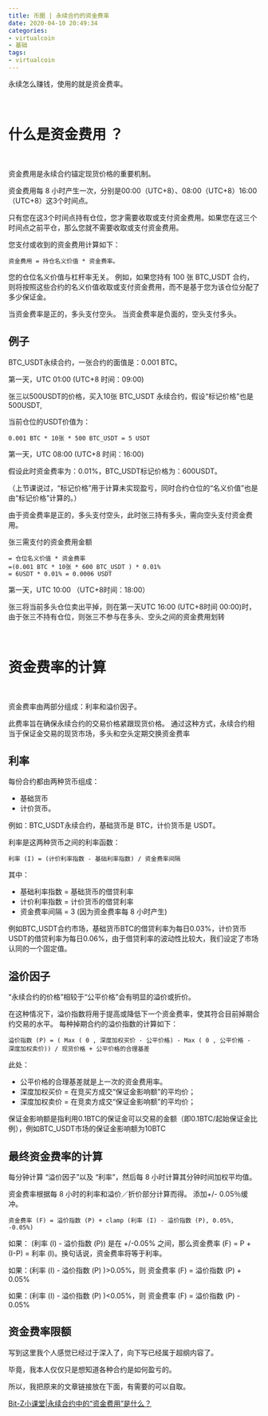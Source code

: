 ```yaml
---
title: 币圈 | 永续合约的资金费率
date: 2020-04-10 20:49:34
categories:
- virtualcoin
- 基础
tags:
- virtualcoin
---
```

永续怎么赚钱，使用的就是资金费率。

<!-- more -->

<br/>

# 什么是资金费用 ？

<br/>

资金费用是永续合约锚定现货价格的重要机制。

资金费用每 8 小时产生一次，分别是00:00（UTC+8）、08:00（UTC+8）16:00（UTC+8）这3个时间点。

只有您在这3个时间点持有仓位，您才需要收取或支付资金费用。如果您在这三个时间点之前平仓，那么您就不需要收取或支付资金费用。

您支付或收到的资金费用计算如下：

	资金费用 = 持仓名义价值 * 资金费率。

您的仓位名义价值与杠杆率无关。 例如，如果您持有 100 张 BTC_USDT 合约，则将按照这些合约的名义价值收取或支付资金费用，而不是基于您为该仓位分配了多少保证金。

当资金费率是正的，多头支付空头。 当资金费率是负面的，空头支付多头。

## 例子

BTC_USDT永续合约，一张合约的面值是：0.001 BTC。

第一天，UTC 01:00 (UTC+8 时间：09:00)

张三以500USDT的价格，买入10张 BTC_USDT 永续合约，假设“标记价格”也是500USDT,

当前仓位的USDT价值为：

	0.001 BTC * 10张 * 500 BTC_USDT = 5 USDT

第一天，UTC 08:00 (UTC+8 时间：16:00)

假设此时资金费率为：0.01%，BTC_USDT标记价格为：600USDT。

（上节课说过，“标记价格”用于计算未实现盈亏，同时合约仓位的“名义价值”也是由“标记价格”计算的。）

由于资金费率是正的，多头支付空头，此时张三持有多头，需向空头支付资金费用。

张三需支付的资金费用金额

	= 仓位名义价值 * 资金费率
	=(0.001 BTC * 10张 * 600 BTC_USDT ) * 0.01%
	= 6USDT * 0.01% = 0.0006 USDT

第一天，UTC 10:00 （UTC+8时间：18:00）

张三将当前多头仓位卖出平掉，则在第一天UTC 16:00 (UTC+8时间 00:00)时，由于张三不持有仓位，则张三不参与在多头、空头之间的资金费用划转

<br/>

# 资金费率的计算

<br/>

资金费率由两部分组成：利率和溢价因子。

此费率旨在确保永续合约的交易价格紧跟现货价格。 通过这种方式，永续合约相当于保证金交易的现货市场，多头和空头定期交换资金费率


## 利率

每份合约都由两种货币组成：

- 基础货币
- 计价货币。

例如：BTC_USDT永续合约，基础货币是 BTC，计价货币是 USDT。

利率是这两种货币之间的利率函数：

	利率 (I) = (计价利率指数 - 基础利率指数) / 资金费率间隔

其中：

- 基础利率指数 = 基础货币的借贷利率
- 计价利率指数 = 计价货币的借贷利率
- 资金费率间隔 = 3 (因为资金费率每 8 小时产生)

例如BTC_USDT合约市场，基础货币BTC的借贷利率为每日0.03%，计价货币USDT的借贷利率为每日0.06%，由于借贷利率的波动性比较大，我们设定了市场认同的一个固定值。

## 溢价因子

“永续合约的价格”相较于“公平价格”会有明显的溢价或折价。

在这种情况下，溢价指数将用于提高或降低下一个资金费率，使其符合目前掉期合约交易的水平。
每种掉期合约的溢价指数的计算如下：

	溢价指数 (P) = ( Max ( 0 , 深度加权买价 - 公平价格) - Max ( 0 , 公平价格 - 深度加权卖价)) / 现货价格 + 公平价格的合理基差

此处：

- 公平价格的合理基差就是上一次的资金费用率。
- 深度加权买价 = 在竞买方成交“保证金影响额”的平均价；
- 深度加权卖价 = 在竞卖方成交“保证金影响额”的平均价；

保证金影响额是指利用0.1BTC的保证金可以交易的金额（即0.1BTC/起始保证金比例），例如BTC_USDT市场的保证金影响额为10BTC

## 最终资金费率的计算

每分钟计算 “溢价因子”以及 “利率”，然后每 8 小时计算其分钟时间加权平均值。

资金费率根据每 8 小时的利率和溢价／折价部分计算而得。 添加+/- 0.05％缓冲。

	资金费率 (F) = 溢价指数 (P) + clamp (利率 (I) - 溢价指数 (P), 0.05%, -0.05%)

如果： (利率 (I) - 溢价指数 (P)) 是在 +/-0.05% 之间，那么资金费率 (F) = P + (I-P) = 利率 (I)。换句话说，资金费率将等于利率。

如果：(利率 (I) - 溢价指数 (P) )>0.05%，则 资金费率 (F) = 溢价指数 (P) + 0.05%

如果：(利率 (I) - 溢价指数 (P) )<0.05%，则 资金费率 (F) = 溢价指数 (P) - 0.05%


## 资金费率限额

写到这里我个人感觉已经过于深入了，向下写已经属于超纲内容了。

毕竟，我本人仅仅只是想知道各种合约是如何盈亏的。

所以，我把原来的文章链接放在下面，有需要的可以自取。

[Bit-Z小课堂|永续合约中的“资金费用”是什么？](https://xueqiu.com/1814775139/130929461)







